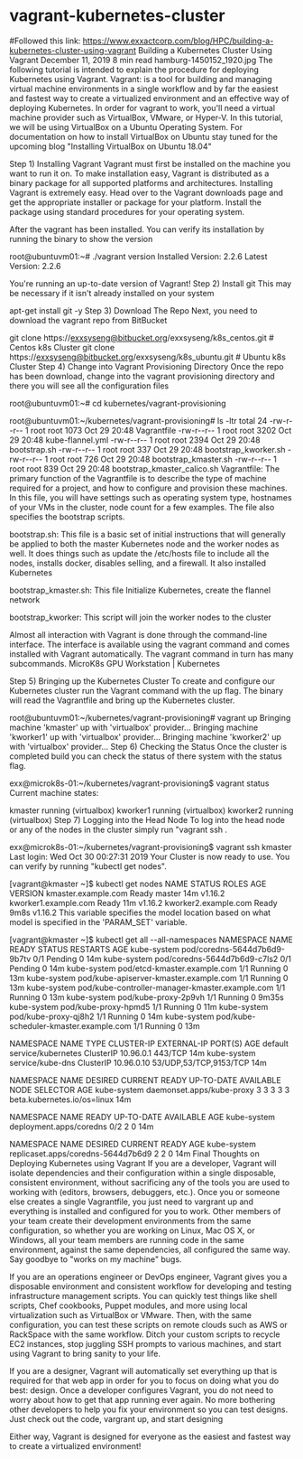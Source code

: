 # vagrant-kubernetes-cluster
#Followed this link: 
https://www.exxactcorp.com/blog/HPC/building-a-kubernetes-cluster-using-vagrant
Building a Kubernetes Cluster Using Vagrant
December 11, 2019
8 min read
hamburg-1450152_1920.jpg
The following tutorial is intended to explain the procedure for deploying Kubernetes using Vagrant.
Vagrant: is a tool for building and managing virtual machine environments in a single workflow and by far the easiest and fastest way to create a virtualized environment and an effective way of deploying Kubernetes. In order for vagrant to work, you'll need a virtual machine provider such as VirtualBox, VMware, or Hyper-V. In this tutorial, we will be using VirtualBox on a Ubuntu Operating System. For documentation on how to install VirtualBox on Ubuntu stay tuned for the upcoming blog "Installing VirtualBox on Ubuntu 18.04"

Step 1) Installing Vagrant
Vagrant must first be installed on the machine you want to run it on. To make installation easy, Vagrant is distributed as a binary package for all supported platforms and architectures. Installing Vagrant is extremely easy. Head over to the Vagrant downloads page and get the appropriate installer or package for your platform. Install the package using standard procedures for your operating system.

After the vagrant has been installed. You can verify its installation by running the binary to show the version

root@ubuntuvm01:~# ./vagrant version
Installed Version: 2.2.6
Latest Version: 2.2.6
 
You're running an up-to-date version of Vagrant!
Step 2) Install git
This may be necessary if it isn't already installed on your system

apt-get install git -y
Step 3) Download The Repo
Next, you need to download the vagrant repo from BitBucket

git clone https://exxsyseng@bitbucket.org/exxsyseng/k8s_centos.git # Centos k8s Cluster
git clone https://exxsyseng@bitbucket.org/exxsyseng/k8s_ubuntu.git # Ubuntu k8s Cluster
Step 4) Change into Vagrant Provisioning Directory
Once the repo has been download, change into the vagrant provisioning directory and there you will see all the configuration files

root@ubuntuvm01:~# cd kubernetes/vagrant-provisioning
 
root@ubuntuvm01:~/kubernetes/vagrant-provisioning# ls -ltr
total 24
-rw-r--r-- 1 root root 1073 Oct 29 20:48 Vagrantfile
-rw-r--r-- 1 root root 3202 Oct 29 20:48 kube-flannel.yml
-rw-r--r-- 1 root root 2394 Oct 29 20:48 bootstrap.sh
-rw-r--r-- 1 root root  337 Oct 29 20:48 bootstrap_kworker.sh
-rw-r--r-- 1 root root  726 Oct 29 20:48 bootstrap_kmaster.sh
-rw-r--r-- 1 root root  839 Oct 29 20:48 bootstrap_kmaster_calico.sh
Vagrantfile: The primary function of the Vagrantfile is to describe the type of machine required for a project, and how to configure and provision these machines. In this file, you will have settings such as operating system type, hostnames of your VMs in the cluster, node count for a few examples. The file also specifies the bootstrap scripts.

bootstrap.sh: This file is a basic set of initial instructions that will generally be applied to both the master Kubernetes node and the worker nodes as well. It does things such as update the /etc/hosts file to include all the nodes, installs docker, disables selling, and a firewall. It also installed Kubernetes

bootstrap_kmaster.sh: This file Initialize Kubernetes, create the flannel network

bootstrap_kworker: This script will join the worker nodes to the cluster

Almost all interaction with Vagrant is done through the command-line interface. The interface is available using the vagrant command and comes installed with Vagrant automatically. The vagrant command in turn has many subcommands.
MicroK8s GPU Workstation | Kubernetes

Step 5) Bringing up the Kubernetes Cluster
To create and configure our Kubernetes cluster run the Vagrant command with the up flag. The binary will read the Vagrantfile and bring up the Kubernetes cluster.

root@ubuntuvm01:~/kubernetes/vagrant-provisioning# vagrant up
Bringing machine 'kmaster' up with 'virtualbox' provider...
Bringing machine 'kworker1' up with 'virtualbox' provider...
Bringing machine 'kworker2' up with 'virtualbox' provider...
Step 6) Checking the Status
Once the cluster is completed build you can check the status of there system with the status flag.

exx@microk8s-01:~/kubernetes/vagrant-provisioning$ vagrant status
Current machine states: 

kmaster                   running (virtualbox)
kworker1                  running (virtualbox)
kworker2                  running (virtualbox)
Step 7) Logging into the Head Node
To log into the head node or any of the nodes in the cluster simply run "vagrant ssh <hostname>.

exx@microk8s-01:~/kubernetes/vagrant-provisioning$ vagrant ssh kmaster
Last login: Wed Oct 30 00:27:31 2019
Your Cluster is now ready to use. You can verify by running "kubectl get nodes".

[vagrant@kmaster ~]$ kubectl get nodes
NAME                    STATUS   ROLES    AGE    VERSION
kmaster.example.com     Ready    master   14m    v1.16.2
kworker1.example.com    Ready    <none>   11m    v1.16.2
kworker2.example.com    Ready    <none>   9m8s   v1.16.2
This variable specifies the model location based on what model is specified in the 'PARAM_SET' variable.

[vagrant@kmaster ~]$ kubectl get all --all-namespaces
NAMESPACE   NAME                                             READY  STATUS RESTARTS AGE
kube-system pod/coredns-5644d7b6d9-9b7tv                      0/1   Pending   0     14m
kube-system pod/coredns-5644d7b6d9-c7ls2                      0/1   Pending   0     14m
kube-system pod/etcd-kmaster.example.com                      1/1   Running   0     13m
kube-system pod/kube-apiserver-kmaster.example.com            1/1   Running   0     13m
kube-system pod/kube-controller-manager-kmaster.example.com   1/1   Running   0     13m
kube-system pod/kube-proxy-2p9vh                              1/1   Running   0     9m35s
kube-system pod/kube-proxy-hpmd5                              1/1   Running   0     11m
kube-system pod/kube-proxy-qj8h2                              1/1   Running   0     14m
kube-system pod/kube-scheduler-kmaster.example.com            1/1   Running   0     13m 

NAMESPACE    NAME                TYPE        CLUSTER-IP  EXTERNAL-IP   PORT(S)                AGE
default      service/kubernetes  ClusterIP   10.96.0.1   <none>        443/TCP                14m
kube-system  service/kube-dns    ClusterIP   10.96.0.10   <none>       53/UDP,53/TCP,9153/TCP 14m 

NAMESPACE    NAME                       DESIRED CURRENT READY UP-TO-DATE AVAILABLE NODE SELECTOR AGE
kube-system  daemonset.apps/kube-proxy  3       3       3     3          3     beta.kubernetes.io/os=linux 14m 

NAMESPACE    NAME                     READY UP-TO-DATE AVAILABLE AGE
kube-system deployment.apps/coredns   0/2   2          0         14m 

NAMESPACE    NAME                                DESIRED CURRENT READY AGE
kube-system replicaset.apps/coredns-5644d7b6d9   2        2       0    14m
Final Thoughts on Deploying Kubernetes using Vagrant
If you are a developer, Vagrant will isolate dependencies and their configuration within a single disposable, consistent environment, without sacrificing any of the tools you are used to working with (editors, browsers, debuggers, etc.). Once you or someone else creates a single Vagrantfile, you just need to vargrant up and everything is installed and configured for you to work. Other members of your team create their development environments from the same configuration, so whether you are working on Linux, Mac OS X, or Windows, all your team members are running code in the same environment, against the same dependencies, all configured the same way. Say goodbye to "works on my machine" bugs.

If you are an operations engineer or DevOps engineer, Vagrant gives you a disposable environment and consistent workflow for developing and testing infrastructure management scripts. You can quickly test things like shell scripts, Chef cookbooks, Puppet modules, and more using local virtualization such as VirtualBox or VMware. Then, with the same configuration, you can test these scripts on remote clouds such as AWS or RackSpace with the same workflow. Ditch your custom scripts to recycle EC2 instances, stop juggling SSH prompts to various machines, and start using Vagrant to bring sanity to your life.

If you are a designer, Vagrant will automatically set everything up that is required for that web app in order for you to focus on doing what you do best: design. Once a developer configures Vagrant, you do not need to worry about how to get that app running ever again. No more bothering other developers to help you fix your environment so you can test designs. Just check out the code, vargrant up, and start designing

Either way, Vagrant is designed for everyone as the easiest and fastest way to create a virtualized environment!

